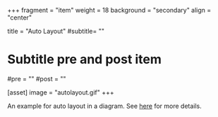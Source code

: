 +++
fragment = "item"
weight = 18
background = "secondary"
align = "center"

title = "Auto Layout"
#subtitle= ""

# Subtitle pre and post item
#pre = ""
#post = ""

[asset]
  image = "autolayout.gif"
+++

An example for auto layout in a diagram. See [here](https://www.eclipse.org/glsp/documentation/#workflowoverview) for more details.